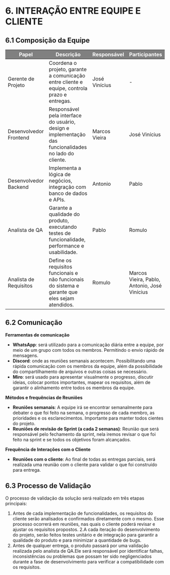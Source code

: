 # **6. INTERAÇÃO ENTRE EQUIPE E CLIENTE**

## **6.1 Composição da Equipe**

<table>
  <thead>
    <tr style="background-color: gray; color: white;">
      <th>Papel</th>
      <th>Descrição</th>
      <th>Responsável</th>
      <th>Participantes</th>
    </tr>
  </thead>
  <tbody>
    <tr>
      <td>Gerente de Projeto</td>
      <td>Coordena o projeto, garante a comunicação entre cliente e equipe, controla prazo e entregas.</td>
      <td>José Vinícius</td>
      <td>-</td>
    </tr>
    <tr>
      <td>Desenvolvedor Frontend</td>
      <td>Responsável pela interface do usuário, design e implementação das funcionalidades no lado do cliente.</td>
      <td>Marcos Vieira</td>
      <td>José Vinícius</td>
    </tr>
    <tr>
      <td>Desenvolvedor Backend</td>
      <td>Implementa a lógica de negócios, integração com banco de dados e APIs.</td>
      <td>Antonio</td>
      <td>Pablo</td>
    </tr>
    <tr>
      <td>Analista de QA</td>
      <td>Garante a qualidade do produto, executando testes de funcionalidade, performance e usabilidade.</td>
      <td>Pablo</td>
      <td>Romulo</td>
    </tr>
    <tr>
      <td>Analista de Requisitos</td>
      <td>Define os requisitos funcionais e não funcionais do sistema e garante que eles sejam atendidos.</td>
      <td>Romulo</td>
      <td>Marcos Vieira, Pablo, Antonio, José Vinícius</td>
    </tr>
  </tbody>
</table>

## **6.2 Comunicação**

**Ferramentas de comunicação**

- **WhatsApp**: será utilizado para a comunicação diária entre a equipe, por meio de um grupo com todos os membros. Permitindo o envio rápido de mensagens.
- **Discord**: onde as reuniões semanais acontecem. Possibilitando uma rápida comunicação com os membros da equipe, além da possibilidade do compartilhamento de arquivos e outras coisas se necessário.
- **Miro**: será usado para apresentar visualmente o progresso, discutir ideias, colocar pontos importantes, mapear os requisitos, além de garantir o alinhamento entre todos os membros da equipe.

**Métodos e frequências de Reuniões**

- **Reuniões semanais**: A equipe irá se encontrar semanalmente para debater o que foi feito na semana, o progresso de cada membro, as prioridades e os esclarecimentos. Importante para manter todos cientes do projeto.
- **Reuniões de revisão de Sprint (a cada 2 semanas)**: Reunião que será responsável pelo fechamento da sprint, nela iremos revisar o que foi feito na sprint e se todos os objetivos foram alcançados.

**Frequência de Interações com o Cliente**

- **Reuniões com o cliente**: Ao final de todas as entregas parciais, será realizada uma reunião com o cliente para validar o que foi construído para entrega.



## **6.3 Processo de Validação**

O processo de validação da solução será realizado em três etapas principais:

1. Antes de cada implementação de funcionalidades, os requisitos do cliente serão analisados e confirmados diretamente com o mesmo. Esse processo ocorrerá em reuniões, nas quais o cliente poderá revisar e ajustar os requisitos propostos.
2.A cada iteração do desenvolvimento do projeto, serão feitos testes unitário e de integração para garantir a qualidade do produto e para minimizar a quantidade de bugs.
3. Antes de qualquer entrega, o produto passará por uma validação realizada pelo analista de QA.Ele será responsável por identificar falhas, inconsistências ou problemas que possam ter sido negligenciados durante a fase de desenvolvimento para verificar a compatibilidade com os requisitos.

